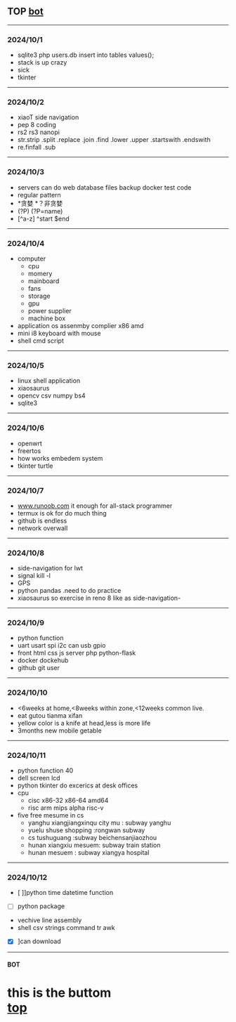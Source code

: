 ## TOP [bot](#bot)
---
### 2024/10/1
- sqlite3 php users.db insert into tables values();
- stack is up crazy
- sick 
- tkinter
---
### 2024/10/2
- xiaoT side navigation
- pep 8 coding
- rs2 rs3 nanopi
- str.strip .split .replace .join .find .lower .upper .startswith .endswith
- re.finfall .sub
---
### 2024/10/3
- servers can do web database files backup docker test code
- regular pattern 
- *贪婪 *？非贪婪
- (?P<name>) (?P=name)
- [^a-z] ^start $end
---
### 2024/10/4
- computer
	- cpu
    - momery
    - mainboard
    - fans
    - storage
    - gpu
    - power supplier
    - machine box
- application os assenmby complier x86 amd 
- mini i8 keyboard with mouse
- shell cmd script
---
### 2024/10/5
- linux shell application
- xiaosaurus
- opencv csv numpy bs4
- sqlite3
---
### 2024/10/6
- openwrt
- freertos
- how works embedem system
- tkinter turtle
---
### 2024/10/7
- www.runoob.com it enough for all-stack programmer
- termux is ok for do much thing
- github is endless
- network overwall
---
### 2024/10/8
- side-navigation for lwt 
- signal kill -l
- GPS
- python pandas .need to do  practice
- xiaosaurus so exercise in reno 8 like as side-navigation-
---
### 2024/10/9
- python function 
- uart usart spi i2c can usb gpio
- front html css js  server php python-flask
- docker dockehub
- github git user
---
### 2024/10/10
- <6weeks at home,<8weeks within zone,<12weeks common live.
- eat gutou tianma xifan
- yellow color is a knife at head,less is more life
- 3months new mobile getable
--- 
### 2024/10/11
- python function 40
- dell screen lcd 
- python tkinter do excerics at desk offices
- cpu 
	- cisc x86-32 x86-64 amd64
    - risc arm mips alpha risc-v
- five free mesume in cs
	- yanghu xiangjiangxinqu city mu : subway yanghu
    - yuelu shuse shopping :rongwan subway
    - cs tushuguang :subway beichensanjiaozhou
    - hunan xiangxiu mesuem: subway train station
    - hunan mesuem : subway xiangya hospital 
---
### 2024/10/12
- [ ]]python time datetime function
- [ ] python package
- vechive line assembly
- shell csv strings  command tr awk
- [x] ]can download
---
#### BOT    
this is the buttom   
[top](#top)
===========
